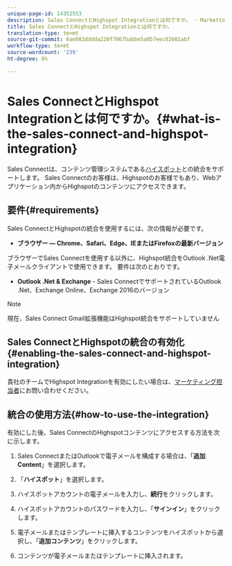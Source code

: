 ```yaml
---
unique-page-id: 14352553
description: Sales ConnectとHighspot Integrationとは何ですか。 - Marketto Docs — 製品ドキュメント
title: Sales ConnectとHighspot Integrationとは何ですか。
translation-type: tm+mt
source-git-commit: 6ae882dddda220f7067babbe5a057eec82601abf
workflow-type: tm+mt
source-wordcount: '239'
ht-degree: 0%

---
```



# Sales ConnectとHighspot Integrationとは何ですか。{#what-is-the-sales-connect-and-highspot-integration}

Sales Connectは、コンテンツ管理システムである[ハイスポット](https://www.highspot.com/)との統合をサポートします。 Sales Connectのお客様は、Highspotのお客様でもあり、Webアプリケーション内からHighspotのコンテンツにアクセスできます。

## 要件{#requirements}

Sales ConnectとHighspotの統合を使用するには、次の情報が必要です。

* **ブラウザー — Chrome、Safari、Edge、IEまたはFirefoxの最新バージョン**

ブラウザーでSales Connectを使用する以外に、Highspot統合をOutlook .Net電子メールクライアントで使用できます。 要件は次のとおりです。

* **Outlook .Net &amp; Exchange**  - Sales ConnectでサポートされているOutlook .Net、Exchange Online、Exchange 2016のバージョン

>[!NOTE]
>
>現在、Sales Connect Gmail拡張機能はHighspot統合をサポートしていません

## Sales ConnectとHighspotの統合の有効化{#enabling-the-sales-connect-and-highspot-integration}

貴社のチームでHighspot Integrationを有効にしたい場合は、[マーケティング担当者](https://nation.marketo.com/t5/Support/ct-p/Support#)にお問い合わせください。

## 統合の使用方法{#how-to-use-the-integration}

有効にした後、Sales ConnectのHighspotコンテンツにアクセスする方法を次に示します。

1. Sales ConnectまたはOutlookで電子メールを構成する場合は、「**追加 Content**」を選択します。

1. 「**ハイスポット**」を選択します。

1. ハイスポットアカウントの電子メールを入力し、**続行**&#x200B;をクリックします。

1. ハイスポットアカウントのパスワードを入力し、「**サインイン**」をクリックします。

1. 電子メールまたはテンプレートに挿入するコンテンツをハイスポットから選択し、「**追加コンテンツ**」をクリックします。

1. コンテンツが電子メールまたはテンプレートに挿入されます。
